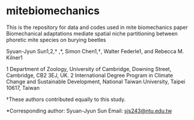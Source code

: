 # mitebiomechanics
This is the repository for data and codes used in mite biomechanics paper
Biomechanical adaptations mediate spatial niche partitioning between phoretic mite species on burying beetles



Syuan-Jyun Sun1,2,† ,*, Simon Chen1,†, Walter Federle1, and Rebecca M. Kilner1

1 Department of Zoology, University of Cambridge, Downing Street, Cambridge, CB2 3EJ, UK.
2 International Degree Program in Climate Change and Sustainable Development, National Taiwan University, Taipei 10617, Taiwan

†These authors contributed equally to this study.

*Corresponding author: Syuan-Jyun Sun
Email: sjs243@ntu.edu.tw
